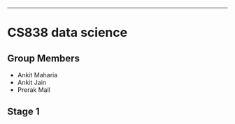 --------------------
CS838 data science
====================

Group Members
---------------------
* Ankit Maharia
* Ankit Jain
* Prerak Mall

Stage 1
-----------------------
